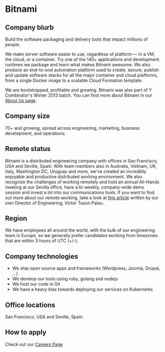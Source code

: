 # Bitnami

## Company blurb

Build the software packaging and delivery tools that impact millions of people.

We make server software easier to use, regardless of platform — in a VM, the cloud, or a container. Try one of the 140+ applications and development runtimes we package and learn what makes Bitnami awesome. We also produce an end-to-end automation platform used to create, secure, publish and update software stacks for all the major container and cloud platforms, from a single Docker image to a scalable Cloud Formation template.

We are bootstrapped, profitable and growing. Bitnami was also part of Y Combinator's Winter 2013 batch. You can find more about Bitnami in our [About Us page](https://bitnami.com/about-us).

## Company size

 70+ and growing, spread across  engineering, marketing, business development, and operations.

## Remote status

Bitnami is a distributed engineering company with offices in San Francisco, USA and Seville, Spain. With team members also in Australia, Vietnam, UK, Italy, Washington DC, Uruguay and more, we've created an incredibly enjoyable and productive distributed working environment. We also recognize the challenges of working remotely and hold an annual All-Hands meeting at our Sevilla office, have a  bi-weekly, company-wide demo session and invest a lot into our communications tools. If you want to find out more about our remote working, take a look at [this article](https://www.linkedin.com/pulse/distributed-working-bitnami-victor-tuson-palau) written by our own Director of Engineering, Victor Tuson Palau.

## Region

We have employees all around the world, with the bulk of our engineering team in Europe, so we generally prefer candidates working from timezones that are within 3 hours of UTC (+/-).

## Company technologies

* We ship open source apps and frameworks (Wordpress, Joomla, Drupal, ...)
* We develop our tools using ruby, golang and nodejs
* We host our code in Git
* We have a heavy bias towards deploying our services on Kubernetes

## Office locations

San Francisco, USA and Seville, Spain.

## How to apply

Check out our [Careers Page](https://bitnami.com/careers)
